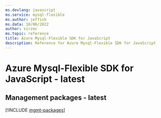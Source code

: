 ```yaml
---
ms.devlang: javascript
ms.service: mysql-flexible
ms.author: jeffish
ms.data: 10/06/2022
author: xirzec
ms.topic: reference
title: Azure Mysql-Flexible SDK for JavaScript
description: Reference for Azure Mysql-Flexible SDK for JavaScript
---
```

# Azure Mysql-Flexible SDK for JavaScript - latest

## Management packages - latest
[!INCLUDE [mgmt-packages](mysql-flexible-mgmt-index.md)]